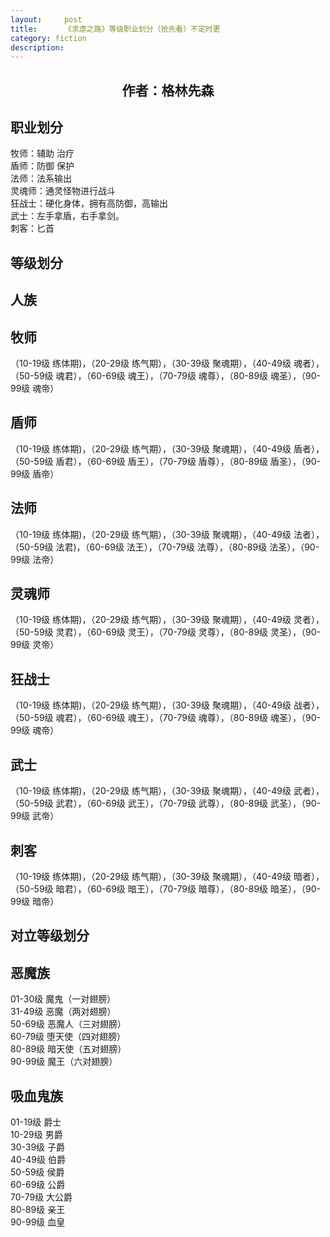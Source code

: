 ```yaml
---
layout:     post
title:      《求虐之路》等级职业划分（抢先看）不定时更
category: fiction
description:
---
```


## <center>作者：格林先森</center>

## 职业划分
牧师：辅助 治疗               
盾师：防御 保护                
法师：法系输出               
灵魂师：通灵怪物进行战斗               
狂战士：硬化身体，拥有高防御，高输出               
武士：左手拿盾，右手拿剑。               
刺客：匕首               

## 等级划分

## 人族                                                                                                                                                                            
## 牧师
（10-19级 练体期)，（20-29级 练气期），（30-39级 聚魂期），（40-49级 魂者），（50-59级 魂君），（60-69级 魂王），（70-79级 魂尊），（80-89级 魂圣），（90-99级 魂帝）   
                          
## 盾师
（10-19级 练体期)，（20-29级 练气期），（30-39级 聚魂期），（40-49级 盾者），（50-59级 盾君），（60-69级 盾王），（70-79级 盾尊），（80-89级 盾圣），（90-99级 盾帝） 
     	 
## 法师
（10-19级 练体期)，（20-29级 练气期），（30-39级 聚魂期），（40-49级 法者），（50-59级 法君)，（60-69级 法王），（70-79级 法尊），（80-89级 法圣），（90-99级 法帝）  
                          
## 灵魂师
（10-19级 练体期)，（20-29级 练气期），（30-39级 聚魂期），（40-49级 灵者），（50-59级 灵君），（60-69级 灵王），（70-79级 灵尊），（80-89级 灵圣），（90-99级 灵帝）   
                          
## 狂战士
（10-19级 练体期)，（20-29级 练气期），（30-39级 聚魂期），（40-49级 战者），（50-59级 魂君），（60-69级 魂王），（70-79级 魂尊），（80-89级 魂圣），（90-99级 魂帝） 
                            
## 武士
（10-19级 练体期)，（20-29级 练气期），（30-39级 聚魂期），（40-49级 武者），（50-59级 武君），（60-69级 武王），（70-79级 武尊），（80-89级 武圣），（90-99级 武帝）   
                          
## 刺客
（10-19级 练体期)，（20-29级 练气期），（30-39级 聚魂期），（40-49级 暗者），（50-59级 暗君），（60-69级 暗王），（70-79级 暗尊），（80-89级 暗圣），（90-99级 暗帝）                             

## 对立等级划分

## 恶魔族                                         
01-30级        魔鬼（一对翅膀）                                  
31-49级        恶魔（两对翅膀）                                    
50-69级        恶魔人（三对翅膀）                                
60-79级        堕天使（四对翅膀）                               
80-89级        暗天使（五对翅膀）                               
90-99级        魔王（六对翅膀）                                    

## 吸血鬼族
01-19级   爵士                   
10-29级  男爵                   
30-39级  子爵                    
40-49级  伯爵                   
50-59级  侯爵                   
60-69级  公爵                   
70-79级  大公爵                   
80-89级  亲王                   
90-99级  血皇                   